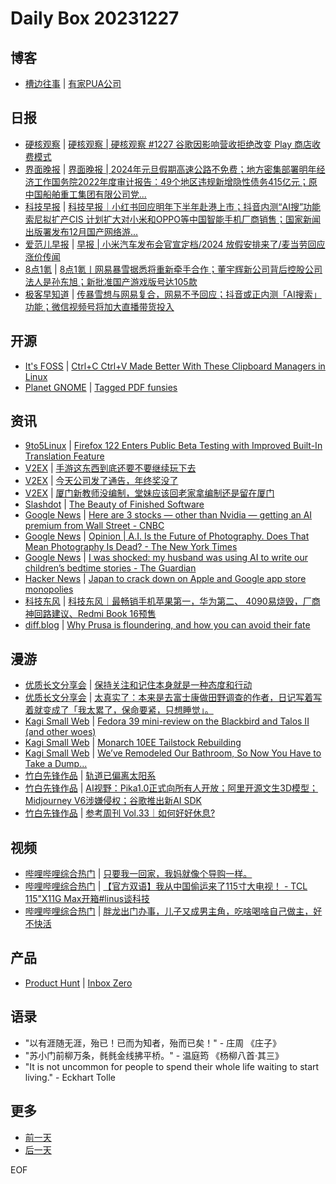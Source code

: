 # Daily Box 20231227

## 博客
- [槽边往事](https://www.hecaitou.com/) | [有家PUA公司](https://www.hecaitou.com/2023/12/A-PUA-company.html)

## 日报
- [硬核观察](https://linux.cn/news/express/) | [硬核观察 | 硬核观察 #1227 谷歌因影响营收拒绝改变 Play 商店收费模式](https://linux.cn/article-16508-1.html?utm_source=rss&utm_medium=rss)
- [界面晚报](https://www.jiemian.com/lists/426.html) | [界面晚报 | 2024年元旦假期高速公路不免费；地方密集部署明年经济工作国务院2022年度审计报告：49个地区违规新增隐性债务415亿元；原中国船舶重工集团有限公司党...](https://www.jiemian.com/article/10595168.html)
- [科技早报](https://www.jiemian.com/lists/459.html) | [科技早报｜小红书回应明年下半年赴港上市；抖音内测“AI搜”功能索尼拟扩产CIS 计划扩大对小米和OPPO等中国智能手机厂商销售；国家新闻出版署发布12月国产网络游...](https://www.jiemian.com/article/10590773.html)
- [爱范儿早报](https://www.ifanr.com/category/ifanrnews) | [早报 | 小米汽车发布会官宣定档/2024 放假安排来了/麦当劳回应涨价传闻](https://www.ifanr.com/1571601)
- [8点1氪](https://36kr.com/user/5652071) | [8点1氪丨网易暴雪据悉将重新牵手合作；董宇辉新公司背后控股公司法人是孙东旭；新批准国产游戏版号达105款](https://36kr.com/p/2576839449257609)
- [极客早知道](https://www.geekpark.net/column/74) | [传暴雪想与网易复合，网易不予回应；抖音或正内测「AI搜索」功能；微信视频号将加大直播带货投入](https://www.geekpark.net/news/329514)

## 开源
- [It's FOSS](https://itsfoss.com/) | [Ctrl+C Ctrl+V Made Better With These Clipboard Managers in Linux](https://itsfoss.com/linux-clipboard-managers/)
- [Planet GNOME](https://planet.gnome.org/) | [Tagged PDF funsies](https://nibblestew.blogspot.com/2023/12/tagged-pdf-funsies.html)

## 资讯
- [9to5Linux](https://9to5linux.com/) | [Firefox 122 Enters Public Beta Testing with Improved Built-In Translation Feature](https://9to5linux.com/firefox-122-enters-public-beta-testing-with-improved-built-in-translation-feature)
- [V2EX](https://www.v2ex.com/) | [手游这东西到底还要不要继续玩下去](https://www.v2ex.com/t/1003484)
- [V2EX](https://www.v2ex.com/) | [今天公司发了通告，年终奖没了](https://www.v2ex.com/t/1003467)
- [V2EX](https://www.v2ex.com/) | [厦门新教师没编制，堂妹应该回老家拿编制还是留在厦门](https://www.v2ex.com/t/1003448)
- [Slashdot](https://developers.slashdot.org/) | [The Beauty of Finished Software](https://tech.slashdot.org/story/23/12/26/103207/the-beauty-of-finished-software?utm_source=rss1.0mainlinkanon&utm_medium=feed)
- [Google News](https://news.google.com/topics/CAAqJggKIiBDQkFTRWdvSUwyMHZNRGRqTVhZU0FtVnVHZ0pWVXlnQVAB/sections/CAQiQ0NCQVNMQW9JTDIwdk1EZGpNWFlTQW1WdUdnSlZVeUlOQ0FRYUNRb0hMMjB2TUcxcmVpb0pFZ2N2YlM4d2JXdDZLQUEqKggAKiYICiIgQ0JBU0Vnb0lMMjB2TURkak1YWVNBbVZ1R2dKVlV5Z0FQAVAB) | [Here are 3 stocks — other than Nvidia — getting an AI premium from Wall Street - CNBC](https://news.google.com/rss/articles/CBMiamh0dHBzOi8vd3d3LmNuYmMuY29tLzIwMjMvMTIvMjYvaGVyZS1hcmUtMy1zdG9ja3Mtb3RoZXItdGhhbi1udmlkaWEtZ2V0dGluZy1haS1wcmVtaXVtLWZyb20taW52ZXN0b3JzLmh0bWzSAW5odHRwczovL3d3dy5jbmJjLmNvbS9hbXAvMjAyMy8xMi8yNi9oZXJlLWFyZS0zLXN0b2Nrcy1vdGhlci10aGFuLW52aWRpYS1nZXR0aW5nLWFpLXByZW1pdW0tZnJvbS1pbnZlc3RvcnMuaHRtbA?oc=5)
- [Google News](https://news.google.com/topics/CAAqJggKIiBDQkFTRWdvSUwyMHZNRGRqTVhZU0FtVnVHZ0pWVXlnQVAB/sections/CAQiQ0NCQVNMQW9JTDIwdk1EZGpNWFlTQW1WdUdnSlZVeUlOQ0FRYUNRb0hMMjB2TUcxcmVpb0pFZ2N2YlM4d2JXdDZLQUEqKggAKiYICiIgQ0JBU0Vnb0lMMjB2TURkak1YWVNBbVZ1R2dKVlV5Z0FQAVAB) | [Opinion | A.I. Is the Future of Photography. Does That Mean Photography Is Dead? - The New York Times](https://news.google.com/rss/articles/CBMiRWh0dHBzOi8vd3d3Lm55dGltZXMuY29tLzIwMjMvMTIvMjYvb3Bpbmlvbi9haS1mdXR1cmUtcGhvdG9ncmFwaHkuaHRtbNIBAA?oc=5)
- [Google News](https://news.google.com/topics/CAAqJggKIiBDQkFTRWdvSUwyMHZNRGRqTVhZU0FtVnVHZ0pWVXlnQVAB/sections/CAQiQ0NCQVNMQW9JTDIwdk1EZGpNWFlTQW1WdUdnSlZVeUlOQ0FRYUNRb0hMMjB2TUcxcmVpb0pFZ2N2YlM4d2JXdDZLQUEqKggAKiYICiIgQ0JBU0Vnb0lMMjB2TURkak1YWVNBbVZ1R2dKVlV5Z0FQAVAB) | [I was shocked: my husband was using AI to write our children’s bedtime stories - The Guardian](https://news.google.com/rss/articles/CBMiUmh0dHBzOi8vd3d3LnRoZWd1YXJkaWFuLmNvbS9jb21tZW50aXNmcmVlLzIwMjMvZGVjLzI2L2FpLWNoaWxkcmVucy1iZWR0aW1lLXN0b3JpZXPSAVJodHRwczovL2FtcC50aGVndWFyZGlhbi5jb20vY29tbWVudGlzZnJlZS8yMDIzL2RlYy8yNi9haS1jaGlsZHJlbnMtYmVkdGltZS1zdG9yaWVz?oc=5)
- [Hacker News](https://news.ycombinator.com/front) | [Japan to crack down on Apple and Google app store monopolies](https://news.ycombinator.com/item?id=38773429)
- [科技东风](https://m.smzdm.com/tag/tn0400v/) | [科技东风｜最畅销手机苹果第一，华为第二、 4090易烧毁，厂商神回路建议、Redmi Book 16预售](https://post.m.smzdm.com/p/am3dppmd/)
- [diff.blog](https://diff.blog/) | [Why Prusa is floundering, and how you can avoid their fate](https://diff.blog/post/why-prusa-is-floundering-and-how-you-can-avoid-their-fate-165005/)

## 漫游
- [优质长文分享会](https://m.okjike.com/topics/56d2fabe7cb3331100467e2b) | [保持关注和记住本身就是一种态度和行动](https://mp.weixin.qq.com/s/omX11Z5_tPV0W327f3JAoA)
- [优质长文分享会](https://m.okjike.com/topics/56d2fabe7cb3331100467e2b) | [太真实了：本来是去富士康做田野调查的作者，日记写着写着就变成了「我太累了，保命要紧，只想睡觉」。](https://mp.weixin.qq.com/s/tLtx5Y-mFDP9SbVO4F9SfQ)
- [Kagi Small Web](https://kagi.com/smallweb) | [Fedora 39 mini-review on the Blackbird and Talos II (and other woes)](https://www.talospace.com/2023/12/fedora-39-mini-review-on-blackbird-and.html)
- [Kagi Small Web](https://kagi.com/smallweb) | [Monarch 10EE Tailstock Rebuilding](https://www.youtube.com/watch?v=79tLbfLgNpY)
- [Kagi Small Web](https://kagi.com/smallweb) | [We&#8217;ve Remodeled Our Bathroom, So Now You Have to Take a Dump...](https://kottke.org/23/12/0043676-weve-remodeled-our-bathro)
- [竹白先锋作品](https://www.zhubai.wiki/) | [轨道已偏离太阳系](https://open.zhubai.wiki/a/l/t/z/pl/burnthenight/2351438763177181184)
- [竹白先锋作品](https://www.zhubai.wiki/) | [AI视野：Pika1.0正式向所有人开放；阿里开源文生3D模型；Midjourney V6涉嫌侵权；谷歌推出新AI SDK](https://open.zhubai.wiki/a/l/t/z/pl/weixin/2351336161642987520)
- [竹白先锋作品](https://www.zhubai.wiki/) | [参考周刊 Vol.33｜如何好好休息?](https://open.zhubai.wiki/a/l/t/z/pl/ouranswers/2351274953153863680)

## 视频
- [哔哩哔哩综合热门](https://www.bilibili.com/v/popular/all/) | [只要我一回家，我妈就像个导购一样。](https://b23.tv/BV1Ee411z7i7)
- [哔哩哔哩综合热门](https://www.bilibili.com/v/popular/all/) | [【官方双语】我从中国偷运来了115寸大电视！ - TCL 115"X11G Max开箱#linus谈科技](https://b23.tv/BV1kN4y1s7Ea)
- [哔哩哔哩综合热门](https://www.bilibili.com/v/popular/all/) | [胖龙出门办事，儿子又成男主角，吃啥喝啥自己做主，好不快活](https://b23.tv/BV1MT4y1s7cG)

## 产品
- [Product Hunt](https://www.producthunt.com) | [Inbox Zero](https://www.producthunt.com/posts/inbox-zero-2)

## 语录
- "以有涯随无涯，殆已！已而为知者，殆而已矣！" - 庄周 《庄子》
- "苏小门前柳万条，毵毵金线拂平桥。" - 温庭筠 《杨柳八首·其三》
- "It is not uncommon for people to spend their whole life waiting to start living." - Eckhart Tolle

## 更多
- [前一天](daily-box-20231226.md)
- [后一天](daily-box-20231228.md)

EOF